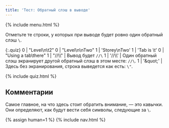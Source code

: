```yaml
---
title: 'Тест: Обратный слэш в выводе'
---
```


{% include menu.html %}

Отметьте те строки, у которых при выводе будет ровно один обратный слэш `\`.

{:.quiz}
0 | &quot;Level\n\t2&quot;
0 | &quot;Level\n\nTwo&quot;
1 | &apos;Storey\nTwo&apos;
1 | &apos;Tab is \t&apos;
0 | &quot;Using a tab\there&quot;
1 | &quot;//\\\\&quot; | Вывод будет `//\`
1 | &apos;//\\\\&apos; | Один обратный слэш экранирует другой обратный слэш в этом месте: `//\`.
1 | &apos;\&quot;&apos; | Здесь без экранирования, строка выведется как есть: `\"`.

{% include quiz.html %}

## Комментарии

Самое главное, на что здесь стоит обратить внимание, — это кавычки. Они
определяют, как будут вести себя символы, следующие за `\`.

{% assign human=1 %}
{% include nav.html %}
